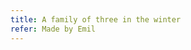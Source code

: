 ```yaml
---
title: A family of three in the winter
refer: Made by Emil
---
```

<figure class="bleed">
<img src="/img/emil-drawing/IMG_0229D.jpg" alt="">
</figure>
